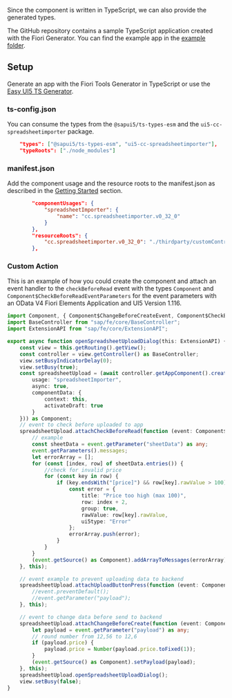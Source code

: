 Since the component is written in TypeScript, we can also provide the generated types. 

The GitHub repository contains a sample TypeScript application created with the Fiori Generator. You can find the example app in the [example folder](https://github.com/spreadsheetimporter/ui5-cc-spreadsheetimporter/tree/main/examples/packages/ordersv4fets).

## Setup

Generate an app with the Fiori Tools Generator in TypeScript or use the [Easy UI5 TS Generator](https://github.com/ui5-community/generator-ui5-ts-app).

### ts-config.json

You can consume the types from the `@sapui5/ts-types-esm` and the `ui5-cc-spreadsheetimporter` package.

```json
    "types": ["@sapui5/ts-types-esm", "ui5-cc-spreadsheetimporter"],
    "typeRoots": ["./node_modules"]
```

### manifest.json 

Add the component usage and the resource roots to the manifest.json as described in the [Getting Started](GettingStarted.md) section.

```json
        "componentUsages": {
            "spreadsheetImporter": {
                "name": "cc.spreadsheetimporter.v0_32_0"
            }
        },
        "resourceRoots": {
            "cc.spreadsheetimporter.v0_32_0": "./thirdparty/customControl/spreadsheetImporter/v0_32_0"
        },
```

### Custom Action

This is an example of how you could create the component and attach an event handler to the `checkBeforeRead` event with the types `Component` and `Component$CheckBeforeReadEventParameters` for the event parameters with an OData V4 Fiori Elements Application and UI5 Version 1.116.

```typescript
import Component, { Component$ChangeBeforeCreateEvent, Component$CheckBeforeReadEvent, Component$UploadButtonPressEvent } from "cc/spreadsheetimporter/v0_32_0/Component";
import BaseController from "sap/fe/core/BaseController";
import ExtensionAPI from "sap/fe/core/ExtensionAPI";

export async function openSpreadsheetUploadDialog(this: ExtensionAPI) {
    const view = this.getRouting().getView();
    const controller = view.getController() as BaseController;
    view.setBusyIndicatorDelay(0);
    view.setBusy(true);
    const spreadsheetUpload = (await controller.getAppComponent().createComponent({
        usage: "spreadsheetImporter",
        async: true,
        componentData: {
            context: this,
            activateDraft: true
        }
    })) as Component;
    // event to check before uploaded to app
    spreadsheetUpload.attachCheckBeforeRead(function (event: Component$CheckBeforeReadEvent) {
        // example
        const sheetData = event.getParameter("sheetData") as any;
        event.getParameters().messages;
        let errorArray = [];
        for (const [index, row] of sheetData.entries()) {
            //check for invalid price
            for (const key in row) {
                if (key.endsWith("[price]") && row[key].rawValue > 100) {
                    const error = {
                        title: "Price too high (max 100)",
                        row: index + 2,
                        group: true,
                        rawValue: row[key].rawValue,
                        ui5type: "Error"
                    };
                    errorArray.push(error);
                }
            }
        }
        (event.getSource() as Component).addArrayToMessages(errorArray);
    }, this);

    // event example to prevent uploading data to backend
    spreadsheetUpload.attachUploadButtonPress(function (event: Component$UploadButtonPressEvent) {
        //event.preventDefault();
        //event.getParameter("payload");
    }, this);

    // event to change data before send to backend
    spreadsheetUpload.attachChangeBeforeCreate(function (event: Component$ChangeBeforeCreateEvent) {
        let payload = event.getParameter("payload") as any;
        // round number from 12,56 to 12,6
        if (payload.price) {
            payload.price = Number(payload.price.toFixed(1));
        }
        (event.getSource() as Component).setPayload(payload);
    }, this);
    spreadsheetUpload.openSpreadsheetUploadDialog();
    view.setBusy(false);
}
```